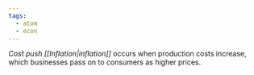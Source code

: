 ```yaml
---
tags:
  - atom
  - econ
---
```

*Cost push [[Inflation|inflation]]* occurs when production costs increase, which businesses pass on to consumers as higher prices.